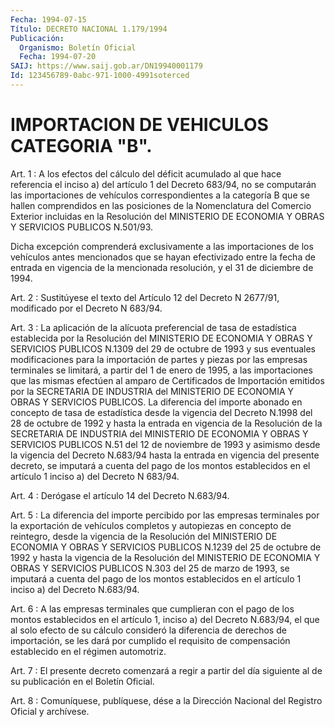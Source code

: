 ```yaml
---
Fecha: 1994-07-15
Título: DECRETO NACIONAL 1.179/1994
Publicación:
  Organismo: Boletín Oficial
  Fecha: 1994-07-20
SAIJ: https://www.saij.gob.ar/DN19940001179
Id: 123456789-0abc-971-1000-4991soterced
---
```

# IMPORTACION DE VEHICULOS CATEGORIA "B".

<a id="1"></a>
Art. 1 : A los efectos del cálculo del déficit acumulado al que hace  referencia el inciso a) del artículo 1 del Decreto 683/94, no se computarán  las importaciones de vehículos correspondientes a la categoría B que  se  hallen  comprendidos  en  las posiciones de la Nomenclatura del Comercio Exterior incluidas en  la  Resolución del MINISTERIO  DE  ECONOMIA  Y  OBRAS  Y  SERVICIOS PUBLICOS N.501/93.

Dicha excepción comprenderá exclusivamente  a  las importaciones de los vehículos antes mencionados que se hayan efectivizado  entre la fecha de entrada en vigencia de la mencionada resolución, y  el  31 de diciembre de 1994.

<a id="2"></a>
Art.  2  :  Sustitúyese el texto del Artículo 12 del Decreto N 2677/91, modificado por el Decreto N 683/94.

<a id="3"></a>
Art.  3 : La aplicación de la alícuota preferencial de tasa de estadística   establecida  por  la  Resolución  del  MINISTERIO  DE ECONOMIA Y OBRAS  Y  SERVICIOS PUBLICOS N.1309 del 29 de octubre de 1993 y sus eventuales  modificaciones para la importación de partes y piezas por las empresas  terminales  se  limitará, a partir del 1 de enero de 1995, a las importaciones que las  mismas  efectúen  al amparo  de  Certificados  de Importación emitidos por la SECRETARIA DE  INDUSTRIA  del MINISTERIO  DE  ECONOMIA  Y  OBRAS  Y  SERVICIOS PUBLICOS. La diferencia  del importe abonado en concepto de tasa de estadística desde la vigencia  del Decreto N.1998 del 28 de octubre de  1992 y hasta la entrada en vigencia  de  la  Resolución  de  la SECRETARIA  DE  INDUSTRIA  del  MINISTERIO  DE  ECONOMIA  Y OBRAS Y SERVICIOS  PUBLICOS  N.51  del  12  de noviembre de 1993 y asimismo desde  la  vigencia  del  Decreto  N.683/94  hasta  la  entrada  en vigencia del presente decreto, se imputará  a  cuenta  del  pago de los  montos  establecidos en el artículo 1 inciso a) del Decreto  N 683/94.

<a id="4"></a>
Art.  4  :  Derógase  el  artículo  14  del  Decreto N.683/94.

<a id="5"></a>
Art.  5 : La diferencia del importe percibido por las empresas terminales por  la  exportación de vehículos completos y autopiezas en concepto de reintegro,  desde  la  vigencia de la Resolución del MINISTERIO DE ECONOMIA Y OBRAS Y SERVICIOS  PUBLICOS  N.1239 del 25 de  octubre  de  1992  y  hasta  la  vigencia de la Resolución  del MINISTERIO DE ECONOMIA Y OBRAS Y SERVICIOS  PUBLICOS  N.303  del 25 de  marzo  de  1993,  se  imputará  a cuenta del pago de los montos establecidos  en  el artículo 1 inciso  a)  del  Decreto  N.683/94.

<a id="6"></a>
Art.  6 : A las empresas terminales que cumplieran con el pago de los montos  establecidos en el artículo 1, inciso a) del Decreto N.683/94,  el que  al  solo  efecto  de  su  cálculo  consideró  la diferencia de  derechos de importación, se les dará por cumplido el requisito de compensación  establecido  en  el  régimen automotriz.

<a id="7"></a>
Art. 7 : El presente decreto comenzará a regir a partir del día siguiente al de su publicación en el Boletín Oficial.

<a id="8"></a>
Art. 8 : Comuníquese, publíquese, dése a la Dirección Nacional del Registro Oficial y archívese.